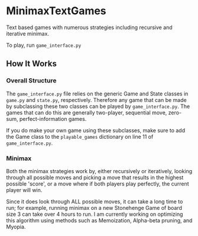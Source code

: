 # MinimaxTextGames
Text based games with numerous strategies including recursive and iterative minimax.
 
To play, run `game_interface.py`

## How It Works
### Overall Structure
The `game_interface.py` file relies on the generic Game and State classes in `game.py` and `state.py`, respectively. Therefore any game that can be made by subclassing these two classes can be played by `game_interface.py`. The games that can do this are generally two-player, sequential move, zero-sum, perfect-information games. 

If you do make your own game using these subclasses, make sure to add the Game class to the `playable_games` dictionary on line 11 of `game_interface.py`.

### Minimax
Both the minimax strategies work by, either recursively or iteratively, looking through all possible moves and picking a move that results in the highest possible 'score', or a move where if both players play perfectly, the current player will win.

Since it does look through ALL possible moves, it can take a long time to run; for example, running minimax on a new Stonehenge Game of board size 3 can take over 4 hours to run. I am currently working on optimizing this algorithm using methods such as Memoization, Alpha-beta pruning, and Myopia.
